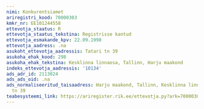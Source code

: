 ```yaml
---
nimi: Konkurentsiamet
ariregistri_kood: 70000303
kmkr_nr: EE101244558
ettevotja_staatus: R
ettevotja_staatus_tekstina: Registrisse kantud
ettevotja_esmakande_kpv: 22.09.1998
ettevotja_aadress: .na
asukoht_ettevotja_aadressis: Tatari tn 39
asukoha_ehak_kood: 298
asukoha_ehak_tekstina: Kesklinna linnaosa, Tallinn, Harju maakond
indeks_ettevotja_aadressis: '10134'
ads_adr_id: 2113024
ads_ads_oid: .na
ads_normaliseeritud_taisaadress: Harju maakond, Tallinn, Kesklinna linnaosa, Tatari
  tn 39
teabesysteemi_link: https://ariregister.rik.ee/ettevotja.py?ark=70000303&ref=rekvisiidid
---
```

